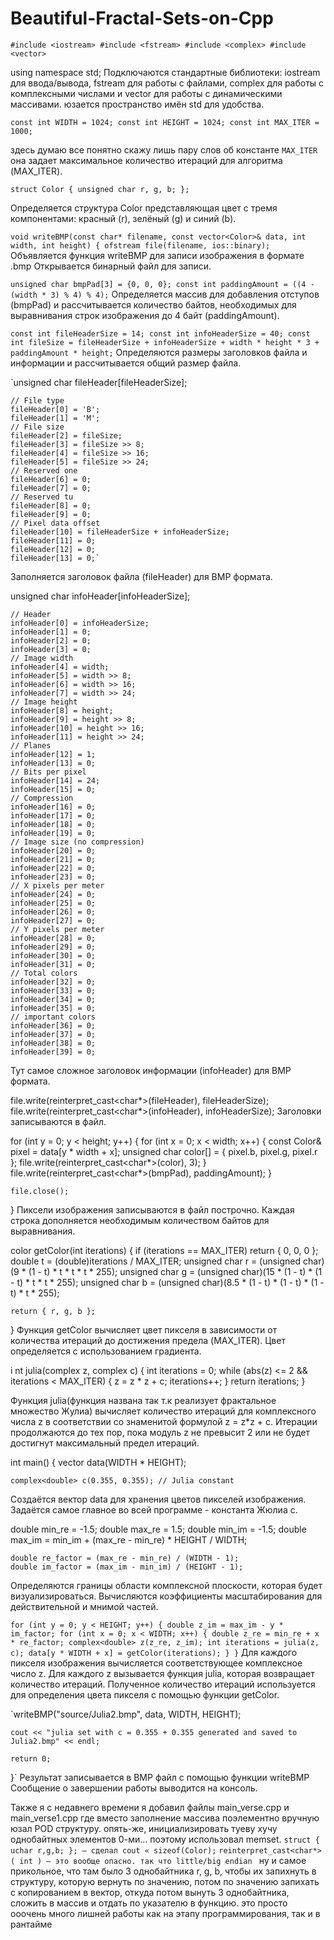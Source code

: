 # Beautiful-Fractal-Sets-on-Cpp
`#include <iostream>
#include <fstream>
#include <complex>
#include <vector>`

using namespace std;
Подключаются стандартные библиотеки: 
iostream
 для ввода/вывода, 
fstream 
для работы с файлами, 
complex 
для работы с комплексными числами и 
vector 
для работы с динамическими массивами.
юзается пространство имён std для удобства.


`const int WIDTH = 1024;
const int HEIGHT = 1024;
const int MAX_ITER = 1000;`

здесь думаю все понятно скажу лишь  пару слов об константе 
`MAX_ITER`
она задает максимальное количество итераций для алгоритма (MAX_ITER).

`struct Color {
    unsigned char r, g, b;
};`

Определяется структура 
Color
представляющая цвет с тремя компонентами: красный (r), зелёный (g) и синий (b).

`void writeBMP(const char* filename, const vector<Color>& data, int width, int height) {
    ofstream file(filename, ios::binary);`
Объявляется функция 
writeBMP 
для записи изображения в формате .bmp
Открывается бинарный файл для записи.
   
 `unsigned char bmpPad[3] = {0, 0, 0};
    const int paddingAmount = ((4 - (width * 3) % 4) % 4);`
Определяется массив для добавления отступов (bmpPad) и рассчитывается количество байтов, необходимых для выравнивания строк изображения до 4 байт (paddingAmount).

    
`const int fileHeaderSize = 14;
    const int infoHeaderSize = 40;
    const int fileSize = fileHeaderSize + infoHeaderSize + width * height * 3 + paddingAmount * height;`
Определяются размеры заголовков файла и информации и рассчитывается общий размер файла.

    
`unsigned char fileHeader[fileHeaderSize];

    // File type
    fileHeader[0] = 'B';
    fileHeader[1] = 'M';
    // File size
    fileHeader[2] = fileSize;
    fileHeader[3] = fileSize >> 8;
    fileHeader[4] = fileSize >> 16;
    fileHeader[5] = fileSize >> 24;
    // Reserved one
    fileHeader[6] = 0;
    fileHeader[7] = 0;
    // Reserved tu
    fileHeader[8] = 0;
    fileHeader[9] = 0;
    // Pixel data offset
    fileHeader[10] = fileHeaderSize + infoHeaderSize;
    fileHeader[11] = 0;
    fileHeader[12] = 0;
    fileHeader[13] = 0;`
Заполняется заголовок файла (fileHeader) для BMP формата.
    
unsigned char infoHeader[infoHeaderSize];

    // Header 
    infoHeader[0] = infoHeaderSize;
    infoHeader[1] = 0;
    infoHeader[2] = 0;
    infoHeader[3] = 0;
    // Image width
    infoHeader[4] = width;
    infoHeader[5] = width >> 8;
    infoHeader[6] = width >> 16;
    infoHeader[7] = width >> 24;
    // Image height
    infoHeader[8] = height;
    infoHeader[9] = height >> 8;
    infoHeader[10] = height >> 16;
    infoHeader[11] = height >> 24;
    // Planes
    infoHeader[12] = 1;
    infoHeader[13] = 0;
    // Bits per pixel
    infoHeader[14] = 24;
    infoHeader[15] = 0;
    // Compression
    infoHeader[16] = 0;
    infoHeader[17] = 0;
    infoHeader[18] = 0;
    infoHeader[19] = 0;
    // Image size (no compression)
    infoHeader[20] = 0;
    infoHeader[21] = 0;
    infoHeader[22] = 0;
    infoHeader[23] = 0;
    // X pixels per meter
    infoHeader[24] = 0;
    infoHeader[25] = 0;
    infoHeader[26] = 0;
    infoHeader[27] = 0;
    // Y pixels per meter
    infoHeader[28] = 0;
    infoHeader[29] = 0;
    infoHeader[30] = 0;
    infoHeader[31] = 0;
    // Total colors
    infoHeader[32] = 0;
    infoHeader[33] = 0;
    infoHeader[34] = 0;
    infoHeader[35] = 0;
    // important colors
    infoHeader[36] = 0;
    infoHeader[37] = 0;
    infoHeader[38] = 0;
    infoHeader[39] = 0;
Тут самое сложное заголовок информации (infoHeader) для BMP формата.
    
file.write(reinterpret_cast<char*>(fileHeader), fileHeaderSize);
    file.write(reinterpret_cast<char*>(infoHeader), infoHeaderSize);
Заголовки записываются в файл.

    
for (int y = 0; y < height; y++) {
        for (int x = 0; x < width; x++) {
            const Color& pixel = data[y * width + x];
            unsigned char color[] = { pixel.b, pixel.g, pixel.r };
            file.write(reinterpret_cast<char*>(color), 3);
        }
        file.write(reinterpret_cast<char*>(bmpPad), paddingAmount);
    }

    file.close();
}
Пиксели изображения записываются в файл построчно. Каждая строка дополняется необходимым количеством байтов для выравнивания.

сolor getColor(int iterations) {
    if (iterations == MAX_ITER) return { 0, 0, 0 }; 
 double t = (double)iterations / MAX_ITER;
    unsigned char r = (unsigned char)(9 * (1 - t) * t * t * t * 255);
    unsigned char g = (unsigned char)(15 * (1 - t) * (1 - t) * t * t * 255);
    unsigned char b = (unsigned char)(8.5 * (1 - t) * (1 - t) * (1 - t) * t * 255);

    return { r, g, b };
}
Функция 
getColor 
вычисляет цвет пикселя в зависимости от количества итераций до достижения предела (MAX_ITER). Цвет определяется с использованием градиента.

i
nt julia(complex<double> z, complex<double> c) {
    int iterations = 0;
    while (abs(z) <= 2 && iterations < MAX_ITER) {
        z = z * z + c;
        iterations++;
    }
    return iterations;
}

Функция julia(функция названа так т.к реализует фрактальное множество Жулиа) вычисляет количество итераций для комплексного числа z в соответствии со знаменитой формулой z = z*z + c. Итерации продолжаются до тех пор, пока модуль z не превысит 2 или не будет достигнут максимальный предел итераций.

int main() {
    vector<Color> data(WIDTH * HEIGHT);

    complex<double> c(0.355, 0.355); // Julia constant
Создаётся вектор data для хранения цветов пикселей изображения.
Задаётся самое главное во всей программе - константа Жюлиа c.

    
double min_re = -1.5;
    double max_re = 1.5;
    double min_im = -1.5;
    double max_im = min_im + (max_re - min_re) * HEIGHT / WIDTH;

    double re_factor = (max_re - min_re) / (WIDTH - 1);
    double im_factor = (max_im - min_im) / (HEIGHT - 1);
Определяются границы области комплексной плоскости, которая будет визуализироваться.
Вычисляются коэффициенты масштабирования для действительной и мнимой частей.

    
`for (int y = 0; y < HEIGHT; y++) {
        double z_im = max_im - y * im_factor;
        for (int x = 0; x < WIDTH; x++) {
            double z_re = min_re + x * re_factor;
            complex<double> z(z_re, z_im);
            int iterations = julia(z, c);
            data[y * WIDTH + x] = getColor(iterations);
        }
    }`
Для каждого пикселя изображения вычисляется соответствующее комплексное число z.
Для каждого z вызывается функция julia, которая возвращает количество итераций.
Полученное количество итераций используется для определения цвета пикселя с помощью функции getColor.

`writeBMP("source/Julia2.bmp", data, WIDTH, HEIGHT);

    cout << "julia set with c = 0.355 + 0.355 generated and saved to Julia2.bmp" << endl;

    return 0;
}`
Результат записывается в BMP файл с помощью функции 
writeBMP
Сообщение о завершении работы выводится на консоль.

Также я с недавнего времени я добавил файлы main_verse.cpp и main_verse1.cpp где вместо заполнение массива поэлементно вручную юзал POD структуру. опять-же, инициализировать туеву хучу однобайтных элементов 0-ми... поэтому использовал memset.
`struct { uchar r,g,b; }; — сделал cout « sizeof(Color);`
`reinterpret_cast<char*>( int ) — это вообще опасно. так что little/big endian
`
ну и самое прикольное, что там было 3 однобайтника r, g, b, чтобы их запихнуть в структуру, которую вернуть по значению, потом по значению запихать с копированием в вектор, откуда потом вынуть 3 однобайтника, сложить в массив и отдать по указателю в функцию. это просто ооочень много лишней работы как на этапу программирования, так и в рантайме
